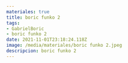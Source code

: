 ```yaml
---
materiales: true
title: boric funko 2
tags:
- GabrielBoric
- boric funko 2
date: 2021-11-01T23:18:24.118Z
image: /media/materiales/boric funko 2.jpeg
descripcion: boric funko 2
---
```

